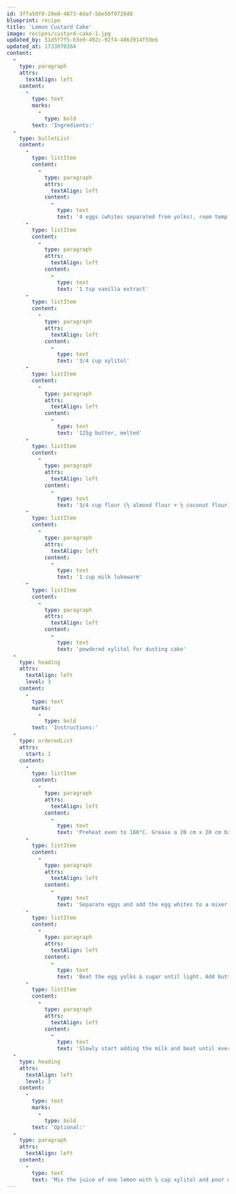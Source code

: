 ```yaml
---
id: 3ffa50f0-28e0-4873-8daf-5be50f0726d6
blueprint: recipe
title: 'Lemon Custard Cake'
image: recipes/custard-cake-1.jpg
updated_by: 51d5f7f5-63e9-492c-92f4-4863914f59eb
updated_at: 1733070364
content:
  -
    type: paragraph
    attrs:
      textAlign: left
    content:
      -
        type: text
        marks:
          -
            type: bold
        text: 'Ingredients:'
  -
    type: bulletList
    content:
      -
        type: listItem
        content:
          -
            type: paragraph
            attrs:
              textAlign: left
            content:
              -
                type: text
                text: '4 eggs (whites separated from yolks), room temp'
      -
        type: listItem
        content:
          -
            type: paragraph
            attrs:
              textAlign: left
            content:
              -
                type: text
                text: '1 tsp vanilla extract'
      -
        type: listItem
        content:
          -
            type: paragraph
            attrs:
              textAlign: left
            content:
              -
                type: text
                text: '3/4 cup xylitol'
      -
        type: listItem
        content:
          -
            type: paragraph
            attrs:
              textAlign: left
            content:
              -
                type: text
                text: '125g butter, melted'
      -
        type: listItem
        content:
          -
            type: paragraph
            attrs:
              textAlign: left
            content:
              -
                type: text
                text: '3/4 cup flour (½ almond flour + ½ coconut flour)'
      -
        type: listItem
        content:
          -
            type: paragraph
            attrs:
              textAlign: left
            content:
              -
                type: text
                text: '1 cup milk lukewarm'
      -
        type: listItem
        content:
          -
            type: paragraph
            attrs:
              textAlign: left
            content:
              -
                type: text
                text: 'powdered xylitol for dusting cake'
  -
    type: heading
    attrs:
      textAlign: left
      level: 3
    content:
      -
        type: text
        marks:
          -
            type: bold
        text: 'Instructions:'
  -
    type: orderedList
    attrs:
      start: 1
    content:
      -
        type: listItem
        content:
          -
            type: paragraph
            attrs:
              textAlign: left
            content:
              -
                type: text
                text: 'Preheat oven to 160°C. Grease a 20 cm x 20 cm baking dish.'
      -
        type: listItem
        content:
          -
            type: paragraph
            attrs:
              textAlign: left
            content:
              -
                type: text
                text: 'Separate eggs and add the egg whites to a mixer and beat egg whites stiff. Place egg whites in a bowl and set aside.'
      -
        type: listItem
        content:
          -
            type: paragraph
            attrs:
              textAlign: left
            content:
              -
                type: text
                text: 'Beat the egg yolks & sugar until light. Add butter and vanilla. Beat for two mins. Add the flour and mix it in until fully incorporated.'
      -
        type: listItem
        content:
          -
            type: paragraph
            attrs:
              textAlign: left
            content:
              -
                type: text
                text: 'Slowly start adding the milk and beat until everything is well mixed together. Add the egg whites, and gently fold them in using a spatula, repeat until all egg whites are folded in. Pour batter into baking dish and bake for approx 60 minutes or until the top is lightly golden.'
  -
    type: heading
    attrs:
      textAlign: left
      level: 3
    content:
      -
        type: text
        marks:
          -
            type: bold
        text: 'Optional:'
  -
    type: paragraph
    attrs:
      textAlign: left
    content:
      -
        type: text
        text: 'Mix the juice of one lemon with ¼ cup xylitol and pour over the hot cake. Leave in the baking dish until completely cool, then remove and serve.'
---
```

